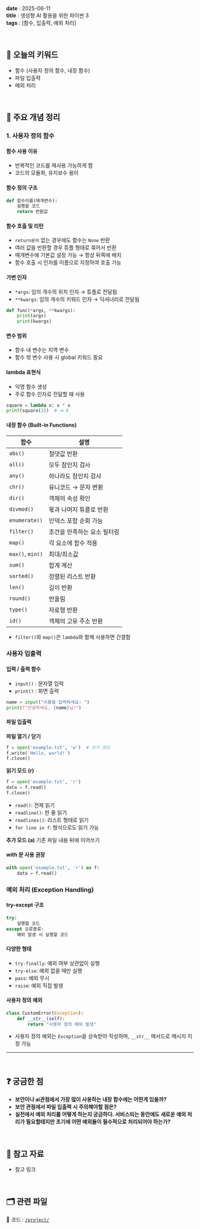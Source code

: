 
<br/>

**date** : 2025-06-11 <br/>
**title** : 생성형 AI 활용을 위한 파이썬 3<br/>
**tags** : [함수, 입출력, 예외 처리] <br/>

<br/>

## 📌 오늘의 키워드

- 함수 (사용자 정의 함수, 내장 함수)
- 파일 입출력
- 예외 처리

<br/>

## 🧠 주요 개념 정리

### 1. 사용자 정의 함수

#### 함수 사용 이유
- 반복적인 코드를 재사용 가능하게 함
- 코드의 모듈화, 유지보수 용이

#### 함수 정의 구조

```python
def 함수이름(매개변수):
    실행할 코드
    return 반환값
```
#### 함수 호출 및 리턴
- `return문이` 없는 경우에도 함수는 `None` 반환
- 여러 값을 반환할 경우 튜플 형태로 묶어서 반환
- 매개변수에 기본값 설정 가능 → 항상 뒤쪽에 배치
- 함수 호출 시 인자를 이름으로 지정하여 호출 가능

#### 가변 인자
- `*args`: 임의 개수의 위치 인자 → 튜플로 전달됨
- `**kwargs`: 임의 개수의 키워드 인자 → 딕셔너리로 전달됨

```python
def func(*args, **kwargs):
    print(args)
    print(kwargs)
```

#### 변수 범위
- 함수 내 변수는 지역 변수
- 함수 밖 변수 사용 시 global 키워드 필요

#### lambda 표현식
- 익명 함수 생성
- 주로 함수 인자로 전달할 때 사용

```python
square = lambda x: x * x
print(square(3))  # ➜ 9
```

#### 내장 함수 (Built-in Functions)
| 함수 | 설명 |
|------|------|
| `abs()` | 절댓값 반환 |
| `all()` | 모두 참인지 검사 |
|`any()` | 하나라도 참인지 검사 |
|`chr()` | 유니코드 → 문자 변환 | 
|`dir()`	| 객체의 속성 확인 |
|`divmod()` | 몫과 나머지 튜플로 반환 |
|`enumerate()` | 인덱스 포함 순회 가능 |
|`filter()` | 조건을 만족하는 요소 필터링 |
|`map()` | 각 요소에 함수 적용 |
|`max()`, `min()` | 최대/최소값 |
|`sum()` | 합계 계산 |
|`sorted()` | 정렬된 리스트 반환 |
|`len()` | 길이 반환 |
|`round()` | 반올림 |
|`type()` | 자료형 반환 |
|`id()` | 객체의 고유 주소 반환 |

- `filter()`와 `map()`은 `lambda`와 함께 사용하면 간결함

### 사용자 입출력
#### 입력 / 출력 함수
- `input()` : 문자열 입력
- `print()` : 화면 출력

```python
name = input("이름을 입력하세요: ")
print(f"안녕하세요, {name}님!")
```

#### 파일 입출력
**파일 열기 / 닫기**

``` python
f = open('example.txt', 'w')  # 쓰기 모드
f.write('Hello, world!')
f.close()
```

**읽기 모드 (r)**

```python
f = open('example.txt', 'r')
data = f.read()
f.close()
```

- `read()`: 전체 읽기
- `readline()`: 한 줄 읽기
- `readlines()`: 리스트 형태로 읽기
- `for line in f`: 형식으로도 읽기 가능

**추가 모드 (a)**
기존 파일 내용 뒤에 이어쓰기

#### with 문 사용 권장

``` python
with open('example.txt', 'r') as f:
    data = f.read()
```

### 예외 처리 (Exception Handling)

#### try-except 구조

``` python
try:
    실행할 코드
except 오류종류:
    예외 발생 시 실행할 코드
```

#### 다양한 형태
- `try-finally`: 예외 여부 상관없이 실행
- `try-else`: 예외 없을 때만 실행
- `pass`: 예외 무시
- `raise`: 예외 직접 발생

#### 사용자 정의 예외

``` python
class CustomError(Exception):
    def __str__(self):
        return "사용자 정의 예외 발생"
```
- 사용자 정의 예외는 `Exception`을 상속받아 작성하며, `__str__` 메서드로 메시지 지정 가능

---


<br/>

## ❓ 궁금한 점

- **보안이나 ai관점에서 가장 많이 사용하는 내장 함수에는 어떤게 있을까?**
- **보안 관점에서 파일 입출력 시 주의해야할 점은?**
- **실전에서 예외 처리를 어떻게 하는지 궁금하다. 서비스되는 동안에도 새로운 예외 처리가 필요할테지만 초기에 어떤 예외들이 필수적으로 처리되어야 하는가?**

<br/>

## 🔗 참고 자료

- 참고 링크

<br/>

## 🗂 관련 파일

📁 코드 : [`/project/`](../project/) <br/>
